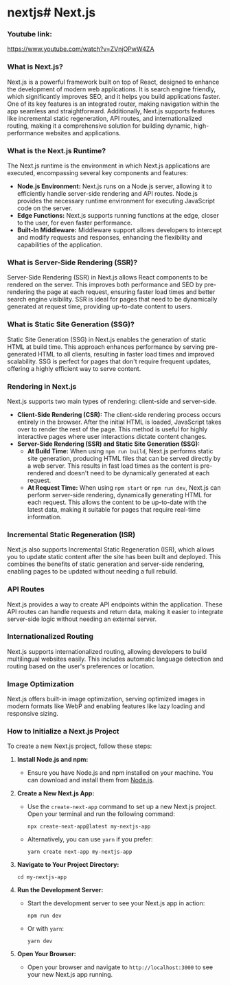# nextjs# **Next.js**

### Youtube link:
https://www.youtube.com/watch?v=ZVnjOPwW4ZA

### **What is Next.js?**

Next.js is a powerful framework built on top of React, designed to enhance the development of modern web applications. It is search engine friendly, which significantly improves SEO, and it helps you build applications faster. One of its key features is an integrated router, making navigation within the app seamless and straightforward. Additionally, Next.js supports features like incremental static regeneration, API routes, and internationalized routing, making it a comprehensive solution for building dynamic, high-performance websites and applications.

### **What is the Next.js Runtime?**

The Next.js runtime is the environment in which Next.js applications are executed, encompassing several key components and features:

- **Node.js Environment:** Next.js runs on a Node.js server, allowing it to efficiently handle server-side rendering and API routes. Node.js provides the necessary runtime environment for executing JavaScript code on the server.
- **Edge Functions:** Next.js supports running functions at the edge, closer to the user, for even faster performance.
- **Built-In Middleware:** Middleware support allows developers to intercept and modify requests and responses, enhancing the flexibility and capabilities of the application.

### **What is Server-Side Rendering (SSR)?**

Server-Side Rendering (SSR) in Next.js allows React components to be rendered on the server. This improves both performance and SEO by pre-rendering the page at each request, ensuring faster load times and better search engine visibility. SSR is ideal for pages that need to be dynamically generated at request time, providing up-to-date content to users.

### **What is Static Site Generation (SSG)?**

Static Site Generation (SSG) in Next.js enables the generation of static HTML at build time. This approach enhances performance by serving pre-generated HTML to all clients, resulting in faster load times and improved scalability. SSG is perfect for pages that don't require frequent updates, offering a highly efficient way to serve content.

### **Rendering in Next.js**

Next.js supports two main types of rendering: client-side and server-side.

- **Client-Side Rendering (CSR):** The client-side rendering process occurs entirely in the browser. After the initial HTML is loaded, JavaScript takes over to render the rest of the page. This method is useful for highly interactive pages where user interactions dictate content changes.
- **Server-Side Rendering (SSR) and Static Site Generation (SSG):**
    - **At Build Time:** When using `npm run build`, Next.js performs static site generation, producing HTML files that can be served directly by a web server. This results in fast load times as the content is pre-rendered and doesn't need to be dynamically generated at each request.
    - **At Request Time:** When using `npm start` or `npm run dev`, Next.js can perform server-side rendering, dynamically generating HTML for each request. This allows the content to be up-to-date with the latest data, making it suitable for pages that require real-time information.

### **Incremental Static Regeneration (ISR)**

Next.js also supports Incremental Static Regeneration (ISR), which allows you to update static content after the site has been built and deployed. This combines the benefits of static generation and server-side rendering, enabling pages to be updated without needing a full rebuild.

### **API Routes**

Next.js provides a way to create API endpoints within the application. These API routes can handle requests and return data, making it easier to integrate server-side logic without needing an external server.

### **Internationalized Routing**

Next.js supports internationalized routing, allowing developers to build multilingual websites easily. This includes automatic language detection and routing based on the user's preferences or location.

### **Image Optimization**

Next.js offers built-in image optimization, serving optimized images in modern formats like WebP and enabling features like lazy loading and responsive sizing.

### **How to Initialize a Next.js Project**

To create a new Next.js project, follow these steps:

1. **Install Node.js and npm:**
    - Ensure you have Node.js and npm installed on your machine. You can download and install them from [Node.js](https://nodejs.org/).
2. **Create a New Next.js App:**
    - Use the `create-next-app` command to set up a new Next.js project. Open your terminal and run the following command:
        
        ```
        npx create-next-app@latest my-nextjs-app
        
        ```
        
    - Alternatively, you can use `yarn` if you prefer:
        
        ```
        yarn create next-app my-nextjs-app
        
        ```
        
3. **Navigate to Your Project Directory:**
    
    ```
    cd my-nextjs-app
    
    ```
    
4. **Run the Development Server:**
    - Start the development server to see your Next.js app in action:
        
        ```
        npm run dev
        
        ```
        
    - Or with `yarn`:
        
        ```
        yarn dev
        
        ```
        
5. **Open Your Browser:**
    - Open your browser and navigate to `http://localhost:3000` to see your new Next.js app running.